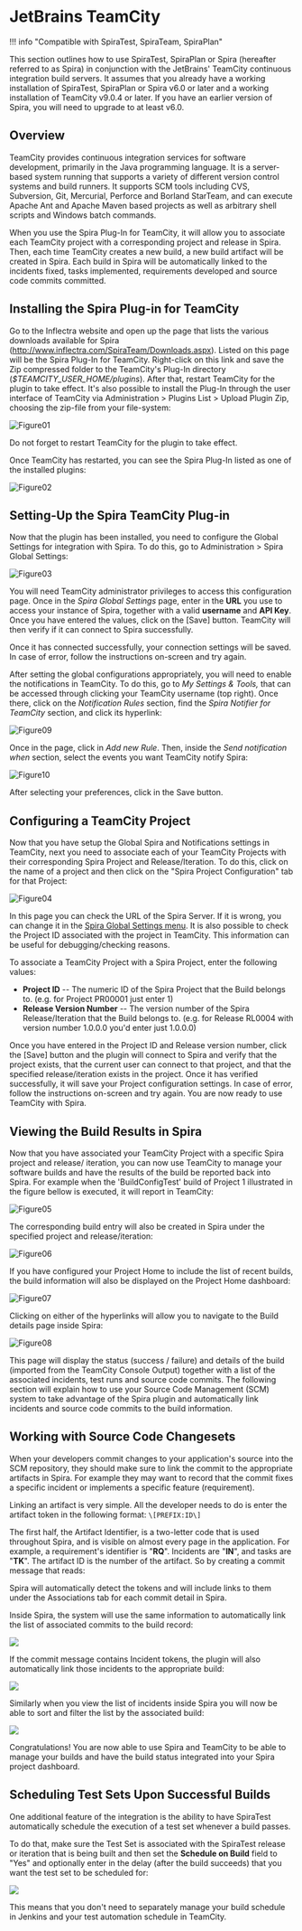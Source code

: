 # JetBrains TeamCity
!!! info "Compatible with SpiraTest, SpiraTeam, SpiraPlan"

This section outlines how to use SpiraTest, SpiraPlan or Spira (hereafter referred to as Spira) in conjunction with the JetBrains' TeamCity continuous integration build servers. It assumes that you already have a working installation of SpiraTest, SpiraPlan or Spira v6.0 or later and a working installation of TeamCity v9.0.4 or later. If you have an earlier version of Spira, you will need to upgrade to at least v6.0.

## Overview
TeamCity provides continuous integration services for software development, primarily in the Java programming language. It is a server-based system running that supports a variety of different version control systems and build runners. It supports SCM tools including CVS, Subversion, Git, Mercurial, Perforce and Borland StarTeam, and can execute Apache Ant and Apache Maven based projects as well as arbitrary shell scripts and Windows batch commands.

When you use the Spira Plug-In for TeamCity, it will allow you to associate each TeamCity project with a corresponding project and release in Spira. Then, each time TeamCity creates a new build, a new build artifact will be created in Spira. Each build in Spira will be automatically linked to the incidents fixed, tasks implemented, requirements developed and source code commits committed.

## Installing the Spira Plug-in for TeamCity
Go to the Inflectra website and open up the page that lists the various downloads available for Spira (<http://www.inflectra.com/SpiraTeam/Downloads.aspx>). Listed on this page will be the Spira Plug-In for TeamCity. Right-click on this link and save the Zip compressed folder to the TeamCity's Plug-In directory (*$TEAMCITY\_USER\_HOME/plugins*). After that, restart TeamCity for the plugin to take effect. It's also possible to install the Plug-In through the user interface of TeamCity via Administration \> Plugins List \> Upload Plugin Zip, choosing the zip-file from your file-system:

![Figure01](img/JetBrains_TeamCity_20.jpeg)

Do not forget to restart TeamCity for the plugin to take effect.

Once TeamCity has restarted, you can see the Spira Plug-In listed as one of the installed plugins:

![Figure02](img/JetBrains_TeamCity_21.jpeg)

## Setting-Up the Spira TeamCity Plug-in
Now that the plugin has been installed, you need to configure the Global Settings for integration with Spira. To do this, go to Administration \> Spira Global Settings:

![Figure03](img/JetBrains_TeamCity_22.jpeg)

You will need TeamCity administrator privileges to access this configuration page. Once in the *Spira Global Settings* page, enter in the **URL** you use to access your instance of Spira, together with a valid **username** and **API Key**. Once you have entered the values, click on the \[Save\] button. TeamCity will then verify if it can connect to Spira successfully.

Once it has connected successfully, your connection settings will be saved. In case of error, follow the instructions on-screen and try again.

After setting the global configurations appropriately, you will need to enable the notifications in TeamCity. To do this, go to *My Settings & Tools,* that can be accessed through clicking your TeamCity username (top right). Once there, click on the *Notification Rules* section, find the *Spira Notifier for TeamCity* section, and click its hyperlink:

![Figure09](img/JetBrains_TeamCity_23.jpeg)

Once in the page, click in *Add new Rule*. Then, inside the *Send notification when* section, select the events you want TeamCity notify Spira:

![Figure10](img/JetBrains_TeamCity_24.jpeg)

After selecting your preferences, click in the Save button.

## Configuring a TeamCity Project
Now that you have setup the Global Spira and Notifications settings in TeamCity, next you need to associate each of your TeamCity Projects with their corresponding Spira Project and Release/Iteration. To do this, click on the name of a project and then click on the "Spira Project Configuration" tab for that Project:

![Figure04](img/JetBrains_TeamCity_25.jpeg)

In this page you can check the URL of the Spira Server. If it is wrong, you can change it in the [Spira Global Settings menu](#setting-up-the-spirateam-teamcity-plug-in). It is also possible to check the Project ID associated with the project in TeamCity. This information can be useful for debugging/checking reasons.

To associate a TeamCity Project with a Spira Project, enter the following values:

- **Project ID** -- The numeric ID of the Spira Project that the Build belongs to. (e.g. for Project PR00001 just enter 1)
- **Release Version Number** -- The version number of the Spira Release/Iteration that the Build belongs to. (e.g. for Release RL0004 with version number 1.0.0.0 you'd enter just 1.0.0.0)

Once you have entered in the Project ID and Release version number, click the \[Save\] button and the plugin will connect to Spira and verify that the project exists, that the current user can connect to that project, and that the specified release/iteration exists in the project. Once it has verified successfully, it will save your Project configuration settings. In case of error, follow the instructions on-screen and try again. You are now ready to use TeamCity with Spira.

## Viewing the Build Results in Spira
Now that you have associated your TeamCity Project with a specific Spira project and release/ iteration, you can now use TeamCity to manage your software builds and have the results of the build be reported back into Spira. For example when the 'BuildConfigTest' build of Project 1 illustrated in the figure bellow is executed, it will report in TeamCity:

![Figure05](img/JetBrains_TeamCity_26.jpeg)

The corresponding build entry will also be created in Spira under the specified project and release/iteration:

![Figure06](img/JetBrains_TeamCity_27.jpeg)

If you have configured your Project Home to include the list of recent builds, the build information will also be displayed on the Project Home dashboard:

![Figure07](img/JetBrains_TeamCity_28.jpeg)

Clicking on either of the hyperlinks will allow you to navigate to the Build details page inside Spira:

![Figure08](img/JetBrains_TeamCity_29.jpeg)

This page will display the status (success / failure) and details of the build (imported from the TeamCity Console Output) together with a list of the associated incidents, test runs and source code commits. The following section will explain how to use your Source Code Management (SCM) system to take advantage of the Spira plugin and automatically link incidents and source code commits to the build information.

## Working with Source Code Changesets
When your developers commit changes to your application's source into the SCM repository, they should make sure to link the commit to the appropriate artifacts in Spira. For example they may want to record that the commit fixes a specific incident or implements a specific feature (requirement).

Linking an artifact is very simple. All the developer needs to do is enter the artifact token in the following format: `\[PREFIX:ID\]`

The first half, the Artifact Identifier, is a two-letter code that is used throughout Spira, and is visible on almost every page in the application. For example, a requirement's identifier is "**RQ**". Incidents are "**IN**", and tasks are "**TK**". The artifact ID is the number of the artifact. So by creating a commit message that reads:

Spira will automatically detect the tokens and will include links to them under the Associations tab for each commit detail in Spira.

Inside Spira, the system will use the same information to automatically link the list of associated commits to the build record:

![](img/JetBrains_TeamCity_30.png)

If the commit message contains Incident tokens, the plugin will also automatically link those incidents to the appropriate build:

![](img/JetBrains_TeamCity_31.png)

Similarly when you view the list of incidents inside Spira you will now be able to sort and filter the list by the associated build:

![](img/JetBrains_TeamCity_32.png)

Congratulations! You are now able to use Spira and TeamCity to be able to manage your builds and have the build status integrated into your Spira project dashboard.

## Scheduling Test Sets Upon Successful Builds
One additional feature of the integration is the ability to have SpiraTest automatically schedule the execution of a test set whenever a build passes.

To do that, make sure the Test Set is associated with the SpiraTest release or iteration that is being built and then set the **Schedule on Build** field to "Yes" and optionally enter in the delay (after the build succeeds) that you want the test set to be scheduled for:

![](img/JetBrains_TeamCity_19.png)

This means that you don't need to separately manage your build schedule in Jenkins and your test automation schedule in TeamCity.

